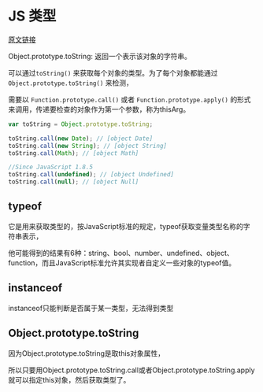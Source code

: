 # JS 类型

[原文链接](https://www.cnblogs.com/winter-cn/archive/2009/12/07/1618281.html)

Object.prototype.toString: 返回一个表示该对象的字符串。

可以通过`toString()` 来获取每个对象的类型。为了每个对象都能通过 `Object.prototype.toString()` 来检测，

需要以 `Function.prototype.call()` 或者 `Function.prototype.apply()` 的形式来调用，传递要检查的对象作为第一个参数，称为thisArg。

```javascript
var toString = Object.prototype.toString;

toString.call(new Date); // [object Date]
toString.call(new String); // [object String]
toString.call(Math); // [object Math]

//Since JavaScript 1.8.5
toString.call(undefined); // [object Undefined]
toString.call(null); // [object Null]
```

## typeof

它是用来获取类型的，按JavaScript标准的规定，typeof获取变量类型名称的字符串表示，

他可能得到的结果有6种：string、bool、number、undefined、object、function，而且JavaScript标准允许其实现者自定义一些对象的typeof值。

## instanceof

instanceof只能判断是否属于某一类型，无法得到类型

## Object.prototype.toString

因为Object.prototype.toString是取this对象属性，

所以只要用Object.prototype.toString.call或者Object.prototype.toString.apply就可以指定this对象，然后获取类型了。
